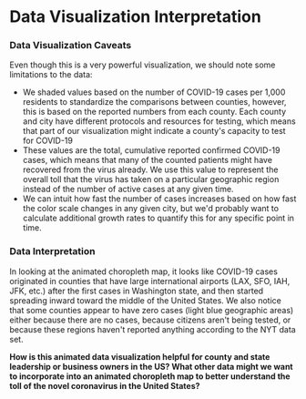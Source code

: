 # Data Visualization Interpretation

### Data Visualization Caveats

Even though this is a very powerful visualization, we should note some limitations to the data:

* We shaded values based on the number of COVID-19 cases per 1,000 residents to standardize the comparisons between counties, however, this is based on the reported numbers from each county. Each county and city have different protocols and resources for testing, which means that part of our visualization might indicate a county's capacity to test for COVID-19
* These values are the total, cumulative reported confirmed COVID-19 cases, which means that many of the counted patients might have recovered from the virus already. We use this value to represent the overall toll that the virus has taken on a particular geographic region instead of the number of active cases at any given time.  
* We can intuit how fast the number of cases increases based on how fast the color scale changes in any given city, but we'd probably want to calculate additional growth rates to quantify this for any specific point in time.

### Data Interpretation

In looking at the animated choropleth map, it looks like COVID-19 cases originated in counties that have large international airports \(LAX, SFO, IAH, JFK, etc.\) after the first cases in Washington state, and then started spreading inward toward the middle of the United States. We also notice that some counties appear to have zero cases \(light blue geographic areas\) either because there are no cases, because citizens aren't being tested, or because these regions haven't reported anything according to the NYT data set.

**How is this animated data visualization helpful for county and state leadership or business owners in the US? What other data might we want to incorporate into an animated choropleth map to better understand the toll of the novel coronavirus in the United States?**

